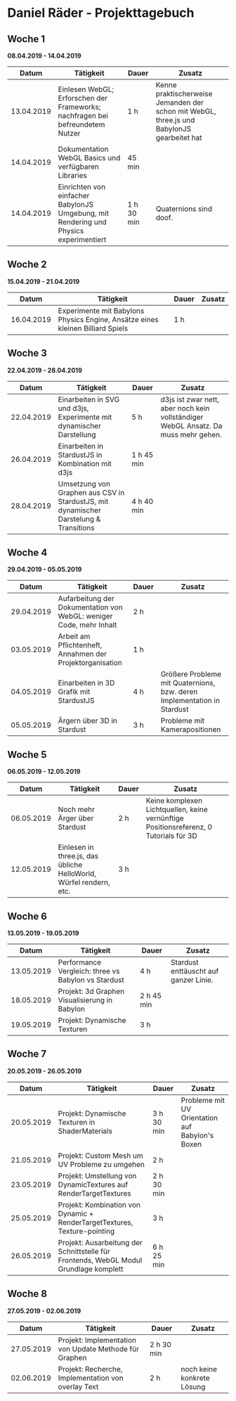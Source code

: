 # Daniel Räder - Projekttagebuch

## Woche 1 
__08.04.2019 - 14.04.2019__

| Datum      | Tätigkeit                                                                             | Dauer      | Zusatz |
| ---------- | ------------------------------------------------------------------------------------- | ---------- | ------ |
| 13.04.2019 | Einlesen WebGL; Erforschen der Frameworks; nachfragen bei befreundetem Nutzer         | 1 h        | Kenne praktischerweise Jemanden der schon mit WebGL, three.js und BabylonJS gearbeitet hat |
| 14.04.2019 | Dokumentation WebGL Basics und verfügbaren Libraries                                  | 45 min     |        |
| 14.04.2019 | Einrichten von einfacher BabylonJS Umgebung, mit Rendering und Physics experimentiert | 1 h 30 min | Quaternions sind doof. |

## Woche 2 
__15.04.2019 - 21.04.2019__

| Datum      | Tätigkeit                                                                             | Dauer      | Zusatz |
| ---------- | ------------------------------------------------------------------------------------- | ---------- | ------ |
| 16.04.2019 | Experimente mit Babylons Physics Engine, Ansätze eines kleinen Billiard Spiels        | 1 h        |        |

## Woche 3 
__22.04.2019 - 28.04.2019__

| Datum      | Tätigkeit                                                                             | Dauer      | Zusatz |
| ---------- | ------------------------------------------------------------------------------------- | ---------- | ------ |
| 22.04.2019 | Einarbeiten in SVG und d3js, Experimente mit dynamischer Darstellung                  | 5 h        | d3js ist zwar nett, aber noch kein vollständiger WebGL Ansatz. Da muss mehr gehen.|
| 26.04.2019 | Einarbeiten in StardustJS in Kombination mit d3js                                     | 1 h 45 min | |
| 28.04.2019 | Umsetzung von Graphen aus CSV in StardustJS, mit dynamischer Darstelung & Transitions | 4 h 40 min | |

## Woche 4 
__29.04.2019 - 05.05.2019__

| Datum      | Tätigkeit                                                                             | Dauer      | Zusatz |
| ---------- | ------------------------------------------------------------------------------------- | ---------- | ------ |
| 29.04.2019 | Aufarbeitung der Dokumentation von WebGL: weniger Code, mehr Inhalt                   | 2 h        | |
| 03.05.2019 | Arbeit am Pflichtenheft, Annahmen der Projektorganisation                             | 1 h        | |
| 04.05.2019 | Einarbeiten in 3D Grafik mit StardustJS                                               | 4 h        | Größere Probleme mit Quaternions, bzw. deren Implementation in Stardust|
| 05.05.2019 | Ärgern über 3D in Stardust                                                            | 3 h        | Probleme mit Kamerapositionen |

## Woche 5 
__06.05.2019 - 12.05.2019__

| Datum      | Tätigkeit                                                                             | Dauer      | Zusatz |
| ---------- | ------------------------------------------------------------------------------------- | ---------- | ------ |
| 06.05.2019 | Noch mehr Ärger über Stardust                                                         | 2 h        | Keine komplexen Lichtquellen, keine vernünftige Positionsreferenz, 0 Tutorials für 3D |
| 12.05.2019 | Einlesen in three.js, das übliche HelloWorld, Würfel rendern, etc.                    | 3 h        | |

## Woche 6 
__13.05.2019 - 19.05.2019__

| Datum      | Tätigkeit                                                                             | Dauer      | Zusatz |
| ---------- | ------------------------------------------------------------------------------------- | ---------- | ------ |
| 13.05.2019 | Performance Vergleich: three vs Babylon vs Stardust                                   | 4 h        | Stardust enttäuscht auf ganzer Linie. |
| 18.05.2019 | Projekt: 3d Graphen Visualisierung in Babylon                                         | 2 h 45 min | |
| 19.05.2019 | Projekt: Dynamische Texturen                                                          | 3 h        | |

## Woche 7
__20.05.2019 - 26.05.2019__

| Datum      | Tätigkeit                                                                             | Dauer      | Zusatz |
| ---------- | ------------------------------------------------------------------------------------- | ---------- | ------ |
| 20.05.2019 | Projekt: Dynamische Texturen in ShaderMaterials                                       | 3 h 30 min | Probleme mit UV Orientation auf Babylon's Boxen |
| 21.05.2019 | Projekt: Custom Mesh um UV Probleme zu umgehen                                        | 2 h        | |
| 23.05.2019 | Projekt: Umstellung von DynamicTextures auf RenderTargetTextures                      | 2 h 30 min | |
| 25.05.2019 | Projekt: Kombination von Dynamic + RenderTargetTextures, Texture-pointing             | 3 h        | |
| 26.05.2019 | Projekt: Ausarbeitung der Schnittstelle für Frontends, WebGL Modul Grundlage komplett | 6 h 25 min | |

## Woche 8
__27.05.2019 - 02.06.2019__

| Datum      | Tätigkeit                                                                             | Dauer      | Zusatz |
| ---------- | ------------------------------------------------------------------------------------- | ---------- | ------ |
| 27.05.2019 | Projekt: Implementation von Update Methode für Graphen                                | 2 h 30 min | |
| 02.06.2019 | Projekt: Recherche, Implementation von overlay Text                                   | 2 h        | noch keine konkrete Lösung |
